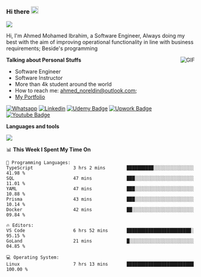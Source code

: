 ### Hi there <img src="https://raw.githubusercontent.com/MartinHeinz/MartinHeinz/master/wave.gif" width="20px">

![](https://komarev.com/ghpvc/?username=2hmad&color=lightgrey)

Hi, I'm Ahmed Mohamed Ibrahim, a Software Engineer, Always doing my best with the aim of improving operational functionality in line with business requirements; Beside's programming

  <img align="right" alt="GIF" src="https://media.giphy.com/media/836HiJc7pgzy8iNXCn/giphy.gif" />
  
**Talking about Personal Stuffs**

- Software Engineer
- Software Instructor
- More than 4k student around the world
- How to reach me: ahmed_noreldin@outlook.com;
- [My Portfolio](https://ahmednoreldin.com)

[![Whatsapp](https://img.shields.io/badge/WhatsApp-25D366?style=for-the-badge&logo=whatsapp&logoColor=white)](http://wa.me/201275457924)
[![Linkedin](https://img.shields.io/badge/LinkedIn-0077B5?style=for-the-badge&logo=linkedin&logoColor=white)](https://www.linkedin.com/in/ahmednoreldin)
[![Udemy Badge](https://img.shields.io/badge/Udemy-EC5252?style=for-the-badge&logo=Udemy&logoColor=white)](https://www.udemy.com/user/ahmed-mohamed-1/) 
[![Upwork Badge](https://img.shields.io/badge/Upwork-14a800?style=for-the-badge&logo=Upwork&logoColor=white)](https://www.upwork.com/freelancers/~01788957435aed0aa5)
[![Youtube Badge](https://img.shields.io/badge/youtube-FF0000?style=for-the-badge&logo=youtube&logoColor=white)](https://www.youtube.com/@code_with_ahmed)

**Languages and tools**  

<img src="https://skillicons.dev/icons?i=aws,gcp,azure,react,vue,flutter,php,cpp,docker,elasticsearch,express,git,githubactions,go,grafana,graphql,java,kafka,kubernetes,laravel,mongodb,mysql,nestjs,nextjs,nodejs,nuxtjs,php,postgres,postman,react,redis,redux,spring,sqlite,ts">

<!--START_SECTION:waka-->
📊 **This Week I Spent My Time On** 

```text
💬 Programming Languages: 
TypeScript               3 hrs 2 mins        ██████████░░░░░░░░░░░░░░░   41.98 % 
SQL                      47 mins             ███░░░░░░░░░░░░░░░░░░░░░░   11.01 % 
YAML                     47 mins             ███░░░░░░░░░░░░░░░░░░░░░░   10.88 % 
Prisma                   43 mins             ███░░░░░░░░░░░░░░░░░░░░░░   10.14 % 
Docker                   42 mins             ██░░░░░░░░░░░░░░░░░░░░░░░   09.84 % 

🔥 Editors: 
VS Code                  6 hrs 52 mins       ████████████████████████░   95.15 % 
GoLand                   21 mins             █░░░░░░░░░░░░░░░░░░░░░░░░   04.85 % 

💻 Operating System: 
Linux                    7 hrs 13 mins       █████████████████████████   100.00 % 
```


<!--END_SECTION:waka-->
 
